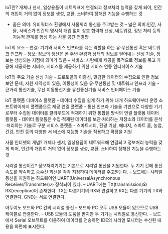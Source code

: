 IoT란? 
개체나 센서, 일상용품이 네트워크에 연결되고 정보처리 능력을 갖게 되어, 인간의 개입이 거의 없이 정보를 생성, 교환, 소비하여 정해진 기능을 수행하는 것
- 좁은 의미: 유비쿼터스 환경에서 사물끼리 통신을 주고받는 것
– 넓은 의미:인간, 사물, 서비스가 인간의 명시적 개입 없이 상호 협력해 센싱, 네트워킹, 정보 처리 등의 지능적 관계를 형성 하는 사물 공간 연결망

IoT의 요소
– 연결: 기기와 서비스 인프라를 묶는 역할을 하는 유·무선통신 혹은 네트워크 인프라
– 정보: 정보의 생산은 곧 주변 환경과 상태의 정보를 얻어내는 센싱 기술, 정보는 생성되는 지점에 의미가 있음
– 서비스: 사람에게 제공을 목적으로 정보를 묶고 가공해 제공하는 서비스, 서비스를 제공하기 위한 서비스 연동 인터페이스 기술

IoT의 주요 기술
센싱 기술 - 프로토콜의 이종성, 민감한 데이터의 수집으로 인한 정보 보안 문제, 자원 제약성이 있음, 이동성이 있음
유·무선통신 및 네트워크 인프라 기술 - 근거리 통신기술, 무선 이동통신기술
유선통신기술
서비스 인터페이스 기술

IoT 플랫폼
디바이스 플랫폼 - 데이터 수집을 쉽게 하기 위해 대개 하드웨어부터 운영 소프트웨어까지 플랫폼으로 제공
연결 플랫폼 - 통신 인프라 기술을 기반으로 다양한 기기로부터 수집된 데이터를 클라우드에 적재하기 위한 통합된 방식의 연결 플랫폼
데이터 플랫폼 - 데이터 플랫폼은 수집·적재된 데이터를 보관·처리하는 저장소와 데이터를 분석·처리하는 기술로 구분
서비스 플랫폼 - 스마트시티, 환경 기상, 에너지, 스마트 홈, 농업, 건강, 안전 등의 다양한 서 비스에 지능형 기술을 적용하고 확장을 지원

사물 인터넷의 개념?
개체나 센서, 일상용품이 네트워크에 연결되고 정보처리 능력을 갖게 되어, 인간의 개입이 거의 없이 정보를 생성, 교환, 소비하여 정해진 기능을 수행하는 것

시리얼 통신이란?
정보처리기기는 기본으로 시리얼 통신을 지원한다. 두 기기 간에 통신 속도를 약속하고 송수신 회선을 각각 지정하여 데이터를 주고받는다. 
– 보드에는 시리얼 통신을 지원하는 하드웨어인 UART(UniversalAsynchronous Receiver/Transmitter)가 장착되어 있다.
– UART에는 TX(transmission)와 RX(reception)이 존재한다. TX는 다른기기의 RX와 연결하고 RX는 다른 기기의 TX와 연결한다. GND는 서로 연결한다.

아두이노 보드와 PC 간의 시리얼 통신
– 보드와 PC 모두 USB 모듈이 있으므로 USB 케이블로 연결한다.
– USB 모듈의 도움을 받지만 두 기기는 시리얼로 통신한다.
– 보드에서 Serial 오브젝트를 이용하여 데이터를 전송하면 IDE의 시리얼 모니터는 수신된 내용을 화면에 표시한다.
